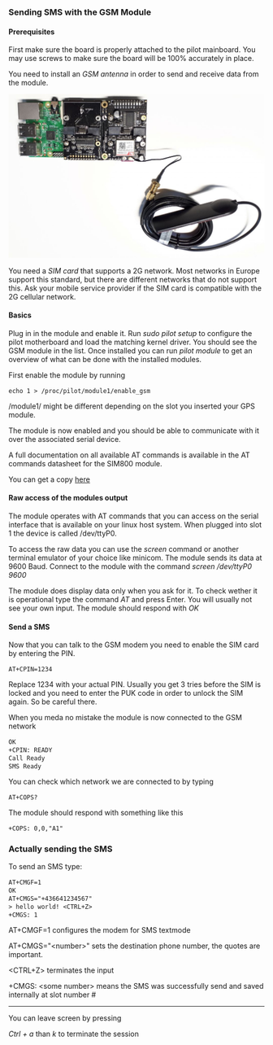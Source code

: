 ### Sending SMS with the GSM Module

#### Prerequisites

First make sure the board is properly attached to the pilot mainboard.
You may use screws to make sure the board will be 100% accurately in place.


You need to install an *GSM antenna* in order to send and receive data from the module.


![alt text](/images/GSM/antenna.jpg "GSM antenna")




You need a *SIM card* that supports a 2G network.
Most networks in Europe support this standard, but there are different networks that do not support this.
Ask your mobile service provider if the SIM card is compatible with the 2G cellular network.


#### Basics

Plug in in the module and enable it.
Run *sudo pilot setup* to configure the pilot motherboard and load the matching kernel driver.
You should see the GSM module in the  list.
Once installed you can run *pilot module* to get an overview of what can be done with the installed modules.

First enable the module by running 

    echo 1 > /proc/pilot/module1/enable_gsm

/module1/ might be different depending on the slot you inserted your GPS module.

The module is now enabled and you should be able to communicate with it over the associated serial device.

A full documentation on all available AT commands is available in the AT commands datasheet for the SIM800 module.

You can get a copy [here](/docs/docs/sim800_series_at_command_manual_v1.01.pdf "The AT reference of the SIM800 module") 





#### Raw access of the modules output

The module operates with AT commands that you can access on the serial interface that is available on your linux host system.
When plugged into slot 1 the device is called /dev/ttyP0.

To access the raw data you can use the *screen* command or another terminal emulator of your choice like minicom.
The module sends its data at 9600 Baud.
Connect to the module with the command *screen /dev/ttyP0 9600*

The module does display data only when you ask for it.
To check wether it is operational type the command *AT* and press Enter.
You will usually not see your own input.
The module should respond with *OK*





#### Send a SMS

Now that you can talk to the GSM modem you need to enable the SIM card by  entering the PIN.

    AT+CPIN=1234


Replace 1234 with your actual PIN. Usually you get 3 tries before the SIM is locked and you need to enter the PUK code in order to unlock the SIM again.
So be careful there.


When you meda no mistake the module is now connected to the GSM network

    OK
    +CPIN: READY
    Call Ready
    SMS Ready

You can check which network we are connected to by typing

    AT+COPS?

The module should respond with something like this 

    +COPS: 0,0,"A1"


### Actually sending the SMS


To send an SMS type:


    AT+CMGF=1
    OK
    AT+CMGS="+436641234567"
    > hello world! <CTRL+Z>
    +CMGS: 1


AT+CMGF=1 configures the modem for SMS textmode

AT+CMGS="&lt;number&gt;" sets the destination phone number, the quotes are important. 

&lt;CTRL+Z&gt; terminates the input

+CMGS: 	&lt;some number&gt; means the SMS was successfully send and saved internally at slot number #


---

You can leave screen by pressing

*Ctrl + a* than *k* to terminate the session

